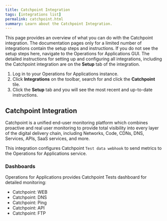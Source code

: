 ```yaml
---
title: Catchpoint Integration
tags: [integrations list]
permalink: catchpoint.html
summary: Learn about the Catchpoint Integration.
---
```


This page provides an overview of what you can do with the Catchpoint integration. The documentation pages only for a limited number of integrations contain the setup steps and instructions. If you do not see the setup steps here, navigate to the Operations for Applications GUI. The detailed instructions for setting up and configuring all integrations, including the Catchpoint integration are on the **Setup** tab of the integration.

1. Log in to your Operations for Applications instance. 
2. Click **Integrations** on the toolbar, search for and click the **Catchpoint** tile. 
3. Click the **Setup** tab and you will see the most recent and up-to-date instructions.

## Catchpoint Integration

Catchpoint is a unified end-user monitoring platform which combines proactive and real user monitoring to provide total visibility into every layer of the digital delivery chain, including Networks, Code, CDNs, DNS, Services, APIs, SaaS services, and more.

This integration configures Catchpoint `Test data webhook` to send metrics to the Operations for Applications service.

### Dashboards

Operations for Applications provides Catchpoint Tests dashboard for detailed monitoring:

- Catchpoint: WEB
- Catchpoint: DNS
- Catchpoint: Ping
- Catchpoint: API
- Catchpoint: FTP





